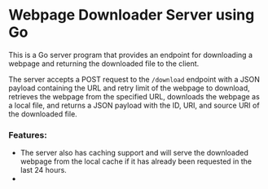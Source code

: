 # Webpage Downloader Server using Go
This is a Go server program that provides an endpoint for downloading a webpage and returning the downloaded file to the client. 

The server accepts a POST request to the `/download` endpoint with a JSON payload containing the URL and retry limit of the webpage to download, retrieves the webpage from the specified URL, downloads the webpage as a local file, and returns a JSON payload with the ID, URI, and source URI of the downloaded file. 

### Features:
* The server also has caching support and will serve the downloaded webpage from the local cache if it has already been requested in the last 24 hours.
* 